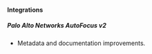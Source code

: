 
#### Integrations

##### Palo Alto Networks AutoFocus v2

- Metadata and documentation improvements.